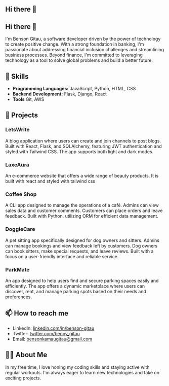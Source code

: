 ## Hi there 👋

<!--
**BennyGitau/BennyGitau** is a ✨ _special_ ✨ repository because its `README.md` (this file) appears on your GitHub profile.

Here are some ideas to get you started:

- 🔭 I’m currently working on ...
- 🌱 I’m currently learning ...
- 👯 I’m looking to collaborate on ...
- 🤔 I’m looking for help with ...
- 💬 Ask me about ...
- 📫 How to reach me: ...
- 😄 Pronouns: ...
- ⚡ Fun fact: ...
-->
## Hi there 👋

I'm Benson Gitau, a software developer driven by the power of technology to create positive change. With a strong foundation in banking, I'm passionate about addressing financial inclusion challenges and streamlining business processes. Beyond finance, I'm committed to leveraging technology as a tool to solve global problems and build a better future.

## 🚀 Skills

- **Programming Languages:** JavaScript, Python, HTML, CSS
- **Backend Development:** Flask, Django, React
- **Tools** Git, AWS

## 🌟 Projects

### LetsWrite
A blog application where users can create and join channels to post blogs. Built with React, Flask, and SQLAlchemy, featuring JWT authentication and styled with Tailwind CSS. The app supports both light and dark modes.

### LaxeAura
An e-commerce website that offers a wide range of beauty products. It is built with react and styled with tailwind css

### Coffee Shop
A CLI app designed to manage the operations of a café. Admins can view sales data and customer comments. Customers can place orders and leave feedback. Built with Python, utilizing ORM for efficient data management.

### DoggieCare
A pet sitting app specifically designed for dog owners and sitters. Admins can manage bookings and view feedback left by customers. Dog owners can book sitters, make special requests, and leave reviews. Built with a focus on a user-friendly interface and reliable service.

### ParkMate
An app designed to help users find and secure parking spaces easily and efficiently. The app offers a dynamic marketplace where users can discover, rent, and manage parking spots based on their needs and preferences.


## 📫 How to reach me

- LinkedIn: [linkedin.com/in/benson-gitau](www.linkedin.com/in/benson-gitau-b89b6b191)
- Twitter: [twitter.com/benny_gitau](https://x.com/benny_gitau)
- Email: [bensonkamaugitau@gmail.com](mailto:bensonkamaugitau@gmail,com)

## 🧑‍💻 About Me

In my free time, I love honing my coding skills and staying active with regular workouts. I'm always eager to learn new technologies and take on exciting projects.


